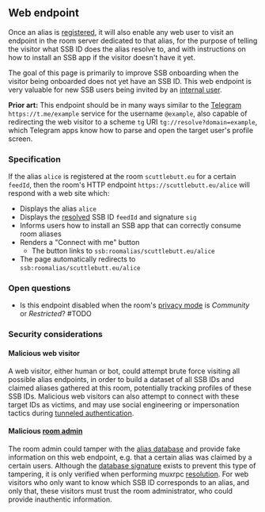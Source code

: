 ## Web endpoint

Once an alias is [registered](Registration.md), it will also enable any web user to visit an endpoint in the room server dedicated to that alias, for the purpose of telling the visitor what SSB ID does the alias resolve to, and with instructions on how to install an SSB app if the visitor doesn't have it yet.

The goal of this page is primarily to improve SSB onboarding when the visitor being onboarded does not yet have an SSB ID. This web endpoint is very valuable for new SSB users being invited by an [internal user](../Stakeholders/Internal%20user.md).

**Prior art:** This endpoint should be in many ways similar to the [Telegram](https://telegram.org/) `https://t.me/example` service for the username `@example`, also capable of redirecting the web visitor to a scheme `tg` URI `tg://resolve?domain=example`, which Telegram apps know how to parse and open the target user's profile screen.

### Specification

If the alias `alice` is registered at the room `scuttlebutt.eu` for a certain `feedId`, then the room's HTTP endpoint `https://scuttlebutt.eu/alice` will respond with a web site which:

- Displays the alias `alice`
- Displays the [resolved](Alias%20resolution.md) SSB ID `feedId` and signature `sig`
- Informs users how to install an SSB app that can correctly consume room aliases
- Renders a "Connect with me" button
  - The button links to `ssb:roomalias/scuttlebutt.eu/alice`
- The page automatically redirects to `ssb:roomalias/scuttlebutt.eu/alice`

### Open questions

- Is this endpoint disabled when the room's [privacy mode](../Setup/Privacy%20modes.md) is *Community* or *Restricted*? #TODO

### Security considerations

#### Malicious web visitor

A web visitor, either human or bot, could attempt brute force visiting all possible alias endpoints, in order to build a dataset of all SSB IDs and claimed aliases gathered at this room, potentially tracking profiles of these SSB IDs. Malicious web visitors can also attempt to connect with these target IDs as victims, and may use social engineering or impersonation tactics during [tunneled authentication](../Participation/Tunneled%20authentication.md).

#### Malicious [room admin](../Stakeholders/Room%20admin.md)

The room admin could tamper with the [alias database](Alias%20database.md) and provide fake information on this web endpoint, e.g. that a certain alias was claimed by a certain users. Although the [database signature](Alias%20database.md) exists to prevent this type of tampering, it is only verified when performing muxrpc [resolution](Alias%20resolution.md). For web visitors who only want to know which SSB ID corresponds to an alias, and only that, these visitors must trust the room administrator, who could provide inauthentic information.